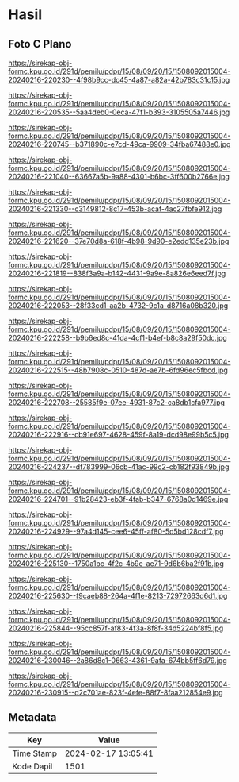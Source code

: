 # Hasil

## Foto C Plano

https://sirekap-obj-formc.kpu.go.id/291d/pemilu/pdpr/15/08/09/20/15/1508092015004-20240216-220230--4f98b9cc-dc45-4a87-a82a-42b783c31c15.jpg

https://sirekap-obj-formc.kpu.go.id/291d/pemilu/pdpr/15/08/09/20/15/1508092015004-20240216-220535--5aa4deb0-0eca-47f1-b393-3105505a7446.jpg

https://sirekap-obj-formc.kpu.go.id/291d/pemilu/pdpr/15/08/09/20/15/1508092015004-20240216-220745--b371890c-e7cd-49ca-9909-34fba67488e0.jpg

https://sirekap-obj-formc.kpu.go.id/291d/pemilu/pdpr/15/08/09/20/15/1508092015004-20240216-221040--63667a5b-9a88-4301-b6bc-3ff600b2766e.jpg

https://sirekap-obj-formc.kpu.go.id/291d/pemilu/pdpr/15/08/09/20/15/1508092015004-20240216-221330--c3149812-8c17-453b-acaf-4ac27fbfe912.jpg

https://sirekap-obj-formc.kpu.go.id/291d/pemilu/pdpr/15/08/09/20/15/1508092015004-20240216-221620--37e70d8a-618f-4b98-9d90-e2edd135e23b.jpg

https://sirekap-obj-formc.kpu.go.id/291d/pemilu/pdpr/15/08/09/20/15/1508092015004-20240216-221819--838f3a9a-b142-4431-9a9e-8a826e6eed7f.jpg

https://sirekap-obj-formc.kpu.go.id/291d/pemilu/pdpr/15/08/09/20/15/1508092015004-20240216-222053--28f33cd1-aa2b-4732-9c1a-d8716a08b320.jpg

https://sirekap-obj-formc.kpu.go.id/291d/pemilu/pdpr/15/08/09/20/15/1508092015004-20240216-222258--b9b6ed8c-41da-4cf1-b4ef-b8c8a29f50dc.jpg

https://sirekap-obj-formc.kpu.go.id/291d/pemilu/pdpr/15/08/09/20/15/1508092015004-20240216-222515--48b7908c-0510-487d-ae7b-6fd96ec5fbcd.jpg

https://sirekap-obj-formc.kpu.go.id/291d/pemilu/pdpr/15/08/09/20/15/1508092015004-20240216-222708--25585f9e-07ee-4931-87c2-ca8db1cfa977.jpg

https://sirekap-obj-formc.kpu.go.id/291d/pemilu/pdpr/15/08/09/20/15/1508092015004-20240216-222916--cb91e697-4628-459f-8a19-dcd98e99b5c5.jpg

https://sirekap-obj-formc.kpu.go.id/291d/pemilu/pdpr/15/08/09/20/15/1508092015004-20240216-224237--df783999-06cb-41ac-99c2-cb182f93849b.jpg

https://sirekap-obj-formc.kpu.go.id/291d/pemilu/pdpr/15/08/09/20/15/1508092015004-20240216-224701--91b28423-eb3f-4fab-b347-6768a0d1469e.jpg

https://sirekap-obj-formc.kpu.go.id/291d/pemilu/pdpr/15/08/09/20/15/1508092015004-20240216-224929--97a4d145-cee6-45ff-af80-5d5bd128cdf7.jpg

https://sirekap-obj-formc.kpu.go.id/291d/pemilu/pdpr/15/08/09/20/15/1508092015004-20240216-225130--1750a1bc-4f2c-4b9e-ae71-9d6b6ba2f91b.jpg

https://sirekap-obj-formc.kpu.go.id/291d/pemilu/pdpr/15/08/09/20/15/1508092015004-20240216-225630--f9caeb88-264a-4f1e-8213-72972663d6d1.jpg

https://sirekap-obj-formc.kpu.go.id/291d/pemilu/pdpr/15/08/09/20/15/1508092015004-20240216-225844--95cc857f-af83-4f3a-8f8f-34d5224bf8f5.jpg

https://sirekap-obj-formc.kpu.go.id/291d/pemilu/pdpr/15/08/09/20/15/1508092015004-20240216-230046--2a86d8c1-0663-4361-9afa-674bb5ff6d79.jpg

https://sirekap-obj-formc.kpu.go.id/291d/pemilu/pdpr/15/08/09/20/15/1508092015004-20240216-230915--d2c701ae-823f-4efe-88f7-8faa212854e9.jpg


## Metadata

| Key        | Value               |
| ---------- | ------------------- |
| Time Stamp | 2024-02-17 13:05:41 |
| Kode Dapil | 1501                |



